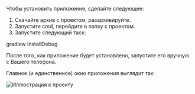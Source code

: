 Чтобы установить приложение, сделайте следующее:
1. Скачайте архив с проектом, разархивируйте.
2. Запустите cmd, перейдите в папку с проектом.
3. Запустите следующий таск:

gradlew installDebug

После того, как приложение будет установлено, запустите его вручную с Вашего телефона. 

Главное (и единственное) окно приложения выглядит так:

![Иллюстрация к проекту](https://pp.userapi.com/c845324/v845324930/41fb7/w2gjSjcSIT4.jpg)
